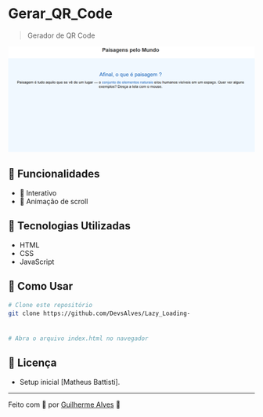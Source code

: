 # Gerar_QR_Code
> Gerador de QR Code

![Imagem do projeto](./img/img-project.png)


## 📌 Funcionalidades
- 🔹 Interativo
- 🔹 Animação de scroll 

## 🚀 Tecnologias Utilizadas
- HTML
- CSS
- JavaScript

## 📂 Como Usar
```bash
# Clone este repositório
git clone https://github.com/DevsAlves/Lazy_Loading-


# Abra o arquivo index.html no navegador
```


## 📝 Licença
- Setup inicial [Matheus Battisti].
---
Feito com 💙 por [Guilherme Alves](https://github.com/DevsAlves) 🚀


